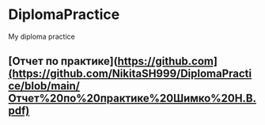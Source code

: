 # DiplomaPractice
My diploma practice
## [Отчет по практике](https://github.com](https://github.com/NikitaSH999/DiplomaPractice/blob/main/Отчет%20по%20практике%20Шимко%20Н.В.pdf)
